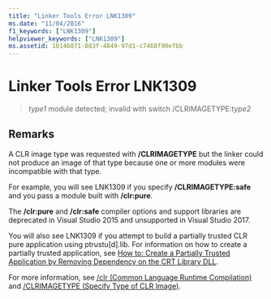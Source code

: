 ```yaml
---
title: "Linker Tools Error LNK1309"
ms.date: "11/04/2016"
f1_keywords: ["LNK1309"]
helpviewer_keywords: ["LNK1309"]
ms.assetid: 10146071-883f-4849-97d1-c7468f90efbb
---
```

# Linker Tools Error LNK1309

> *type1* module detected; invalid with switch /CLRIMAGETYPE:*type2*

## Remarks

A CLR image type was requested with **/CLRIMAGETYPE** but the linker could not produce an image of that type because one or more modules were incompatible with that type.

For example, you will see LNK1309 if you specify **/CLRIMAGETYPE:safe** and you pass a module built with **/clr:pure**.

The **/clr:pure** and **/clr:safe** compiler options and support libraries are deprecated in Visual Studio 2015 and unsupported in Visual Studio 2017.

You will also see LNK1309 if you attempt to build a partially trusted CLR pure application using ptrustu[d].lib. For information on how to create a partially trusted application, see [How to: Create a Partially Trusted Application by Removing Dependency on the CRT Library DLL](../../dotnet/create-a-partially-trusted-application.md).

For more information, see [/clr (Common Language Runtime Compilation)](../../build/reference/clr-common-language-runtime-compilation.md) and [/CLRIMAGETYPE (Specify Type of CLR Image)](../../build/reference/clrimagetype-specify-type-of-clr-image.md).